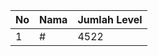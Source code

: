 | No | Nama            | Jumlah Level |
|----|-----------------|--------------|
| 1  | #    |    4522        |
